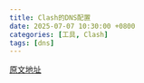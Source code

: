 ```yaml
---
title: Clash的DNS配置
date: 2025-07-07 10:30:00 +0800
categories: [工具, Clash]
tags: [dns]
---
```

[原文地址](https://v2ex.com/t/1142009#reply58)


